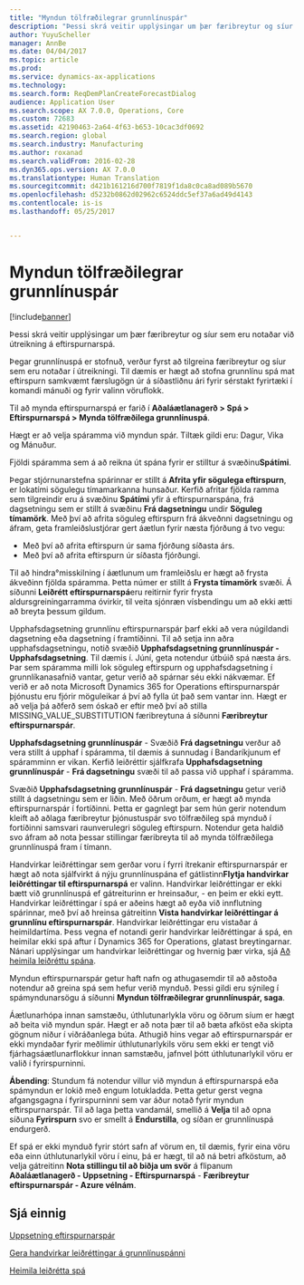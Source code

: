 ```yaml
---
title: "Myndun tölfræðilegrar grunnlínuspár"
description: "Þessi skrá veitir upplýsingar um þær færibreytur og síur sem eru notaðar við útreikning á eftirspurnarspá."
author: YuyuScheller
manager: AnnBe
ms.date: 04/04/2017
ms.topic: article
ms.prod: 
ms.service: dynamics-ax-applications
ms.technology: 
ms.search.form: ReqDemPlanCreateForecastDialog
audience: Application User
ms.search.scope: AX 7.0.0, Operations, Core
ms.custom: 72683
ms.assetid: 42190463-2a64-4f63-b653-10cac3df0692
ms.search.region: global
ms.search.industry: Manufacturing
ms.author: roxanad
ms.search.validFrom: 2016-02-28
ms.dyn365.ops.version: AX 7.0.0
ms.translationtype: Human Translation
ms.sourcegitcommit: d421b161216d700f7819f1da8c0ca8ad089b5670
ms.openlocfilehash: d5232b0862d02962c6524ddc5ef37a6ad49d4143
ms.contentlocale: is-is
ms.lasthandoff: 05/25/2017


---
```


# <a name="generate-a-statistical-baseline-forecast"></a>Myndun tölfræðilegrar grunnlínuspár

[!include[banner](../includes/banner.md)]


Þessi skrá veitir upplýsingar um þær færibreytur og síur sem eru notaðar við útreikning á eftirspurnarspá. 

Þegar grunnlínuspá er stofnuð, verður fyrst að tilgreina færibreytur og síur sem eru notaðar í útreikningi. Til dæmis er hægt að stofna grunnlínu spá mat eftirspurn samkvæmt færslugögn úr á síðastliðnu ári fyrir sérstakt fyrirtæki í komandi mánuði og fyrir valinn vöruflokk. 

Til að mynda eftirspurnarspá er farið í **Aðaláætlanagerð &gt; Spá &gt; Eftirspurnarspá &gt; Mynda tölfræðilega grunnlínuspá**. 

Hægt er að velja spáramma við myndun spár. Tiltæk gildi eru: Dagur, Vika og Mánuður. 

Fjöldi spáramma sem á að reikna út spána fyrir er stilltur á svæðinu**Spátími**. 

Þegar stjórnunarstefna spárinnar er stillt á **Afrita yfir sögulega eftirspurn**, er lokatími sögulegu tímamarkanna hunsaður. Kerfið afritar fjölda ramma sem tilgreindir eru á svæðinu **Spátími** yfir á eftirspurnarspána, frá dagsetningu sem er stillt á svæðinu **Frá dagsetningu** undir **Söguleg tímamörk**. Með því að afrita söguleg eftirspurn frá ákveðnni dagsetningu og áfram, geta framleiðslustjórar gert áætlun fyrir næsta fjórðung á tvo vegu:

-   Með því að afrita eftirspurn úr sama fjórðung síðasta árs.
-   Með því að afrita eftirspurn úr síðasta fjórðungi.

Til að hindra°misskilning í áætlunum um framleiðslu er hægt að frysta ákveðinn fjölda spáramma. Þetta númer er stillt á **Frysta tímamörk** svæði. Á síðunni **Leiðrétt eftirspurnarspá**eru reitirnir fyrir frysta aldursgreiningarramma óvirkir, til veita sjónræn vísbendingu um að ekki ætti að breyta þessum gildum. 

Upphafsdagsetning grunnlínu eftirspurnarspár þarf ekki að vera núgildandi dagsetning eða dagsetning í framtíðinni. Til að setja inn aðra upphafsdagsetningu, notið svæðið **Upphafsdagsetning grunnlínuspár - Upphafsdagsetning**. Til dæmis í. Júní, geta notendur útbúið spá næsta árs. Þar sem spáramma milli lok söguleg eftirspurn og upphafsdagsetning í grunnlíkanasafnið vantar, getur verið að spárnar séu ekki nákvæmar. Ef verið er að nota Microsoft Dynamics 365 for Operations eftirspurnarspár þjónustu eru fjórir möguleikar á því að fylla út það sem vantar inn. Hægt er að velja þá aðferð sem óskað er eftir með því að stilla MISSING\_VALUE\_SUBSTITUTION færibreytuna á síðunni **Færibreytur eftirspurnarspár**. 

**Upphafsdagsetning grunnlínuspár** - Svæðið **Frá dagsetningu** verður að vera stillt á upphaf í spáramma, til dæmis á sunnudag í Bandaríkjunum ef spáramminn er vikan. Kerfið leiðréttir sjálfkrafa **Upphafsdagsetning grunnlínuspár** - **Frá dagsetningu** svæði til að passa við upphaf í spáramma. 

Svæðið **Upphafsdagsetning grunnlínuspár** - **Frá dagsetningu** getur verið stillt á dagsetningu sem er liðin. Með öðrum orðum, er hægt að mynda eftirspurnarspár í fortíðinni. Þetta er gagnlegt þar sem hún gerir notendum kleift að aðlaga færibreytur þjónustuspár svo tölfræðileg spá mynduð í fortíðinni samsvari raunverulegri söguleg eftirspurn. Notendur geta haldið svo áfram að nota þessar stillingar færibreyta til að mynda tölfræðilega grunnlínuspá fram í tímann. 

Handvirkar leiðréttingar sem gerðar voru í fyrri ítrekanir eftirspurnarspár er hægt að nota sjálfvirkt á nýju grunnlínuspána ef gátlistinn**Flytja handvirkar leiðréttingar til eftirspurnarspá** er valinn. Handvirkar leiðréttingar er ekki bætt við grunnlínuspá ef gátreiturinn er hreinsaður, - en þeim er ekki eytt. Handvirkar leiðréttingar í spá er aðeins hægt að eyða við innflutning spárinnar, með því að hreinsa gátreitinn **Vista handvirkar leiðréttingar á grunnlínu eftirspurnarspár**. Handvirkar leiðréttingar eru vistaðar á heimildartíma. Þess vegna ef notandi gerir handvirkar leiðréttingar á spá, en heimilar ekki spá aftur í Dynamics 365 for Operations, glatast breytingarnar. Nánari upplýsingar um handvirkar leiðréttingar og hvernig þær virka, sjá [Að heimila leiðréttu spána](authorize-adjusted-forecast.md). 

Myndun eftirspurnarspár getur haft nafn og athugasemdir til að aðstoða notendur að greina spá sem hefur verið mynduð. Þessi gildi eru sýnileg í spámyndunarsögu á síðunni **Myndun tölfræðilegrar grunnlínuspár, saga**. 

Áætlunarhópa innan samstæðu, úthlutunarlykla vöru og öðrum síum er hægt að beita við myndun spár. Hægt er að nota þær til að bæta afköst eða skipta gögnum niður í viðráðanlega búta. Athugið hins vegar að eftirspurnarspár er ekki myndaðar fyrir meðlimir úthlutunarlykils vöru sem ekki er tengt við fjárhagsáætlunarflokkur innan samstæðu, jafnvel þótt úthlutunarlykil vöru er valið í fyrirspurninni. 

**Ábending**: Stundum fá notendur villur við myndun á eftirspurnarspá eða spámyndun er lokið með engum lotukladda. Þetta getur gerst vegna afgangsgagna í fyrirspurninni sem var áður notað fyrir myndun eftirspurnarspár. Til að laga þetta vandamál, smellið á **Velja** til að opna síðuna **Fyrirspurn** svo er smellt á **Endurstilla**, og síðan er grunnlínuspá endurgerð. 

Ef spá er ekki mynduð fyrir stórt safn af vörum en, til dæmis, fyrir eina vöru eða einn úthlutunarlykil vöru í einu, þá er hægt, til að ná betri afköstum, að velja gátreitinn **Nota stillingu til að biðja um svör** á flipanum **Aðaláætlanagerð - Uppsetning - Eftirspurnarspá** - **Færibreytur eftirspurnarspár - Azure vélnám**.

<a name="see-also"></a>Sjá einnig
--------

[Uppsetning eftirspurnarspár](demand-forecasting-setup.md)

[Gera handvirkar leiðréttingar á grunnlínuspánni](manual-adjustments-baseline-forecast.md)

[Heimila leiðrétta spá](authorize-adjusted-forecast.md)




